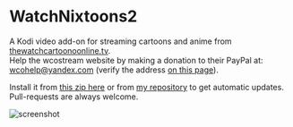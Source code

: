 # WatchNixtoons2

A Kodi video add-on for streaming cartoons and anime from [thewatchcartoonoonline.tv](https://www.thewatchcartoonoonline.tv).   
Help the wcostream website by making a donation to their PayPal at: wcohelp@yandex.com (verify the address [on this page](https://www.thewatchcartoononline.tv/contact)).  

Install it from [this zip here](https://github.com/doko-desuka/plugin.video.watchnixtoons2/raw/master/plugin.video.watchnixtoons2-0.4.6.zip) or from [my repository](https://github.com/doko-desuka/doko.repository/releases) to get automatic updates.  
Pull-requests are always welcome.

![screenshot](https://images2.imgbox.com/b1/7a/wmdubsNr_o.png)  
